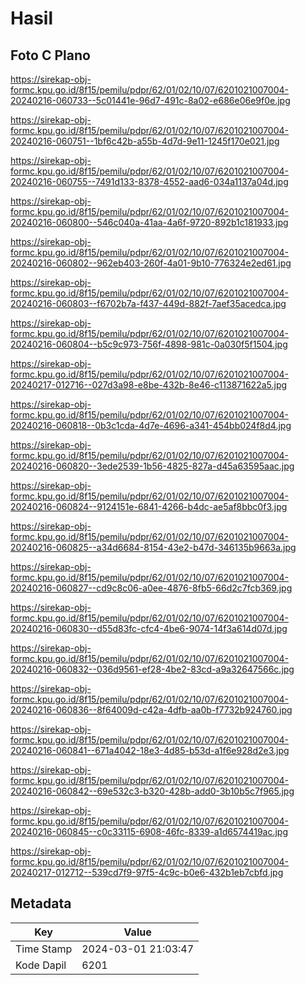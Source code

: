 # Hasil

## Foto C Plano

https://sirekap-obj-formc.kpu.go.id/8f15/pemilu/pdpr/62/01/02/10/07/6201021007004-20240216-060733--5c01441e-96d7-491c-8a02-e686e06e9f0e.jpg

https://sirekap-obj-formc.kpu.go.id/8f15/pemilu/pdpr/62/01/02/10/07/6201021007004-20240216-060751--1bf6c42b-a55b-4d7d-9e11-1245f170e021.jpg

https://sirekap-obj-formc.kpu.go.id/8f15/pemilu/pdpr/62/01/02/10/07/6201021007004-20240216-060755--7491d133-8378-4552-aad6-034a1137a04d.jpg

https://sirekap-obj-formc.kpu.go.id/8f15/pemilu/pdpr/62/01/02/10/07/6201021007004-20240216-060800--546c040a-41aa-4a6f-9720-892b1c181933.jpg

https://sirekap-obj-formc.kpu.go.id/8f15/pemilu/pdpr/62/01/02/10/07/6201021007004-20240216-060802--962eb403-260f-4a01-9b10-776324e2ed61.jpg

https://sirekap-obj-formc.kpu.go.id/8f15/pemilu/pdpr/62/01/02/10/07/6201021007004-20240216-060803--f6702b7a-f437-449d-882f-7aef35acedca.jpg

https://sirekap-obj-formc.kpu.go.id/8f15/pemilu/pdpr/62/01/02/10/07/6201021007004-20240216-060804--b5c9c973-756f-4898-981c-0a030f5f1504.jpg

https://sirekap-obj-formc.kpu.go.id/8f15/pemilu/pdpr/62/01/02/10/07/6201021007004-20240217-012716--027d3a98-e8be-432b-8e46-c113871622a5.jpg

https://sirekap-obj-formc.kpu.go.id/8f15/pemilu/pdpr/62/01/02/10/07/6201021007004-20240216-060818--0b3c1cda-4d7e-4696-a341-454bb024f8d4.jpg

https://sirekap-obj-formc.kpu.go.id/8f15/pemilu/pdpr/62/01/02/10/07/6201021007004-20240216-060820--3ede2539-1b56-4825-827a-d45a63595aac.jpg

https://sirekap-obj-formc.kpu.go.id/8f15/pemilu/pdpr/62/01/02/10/07/6201021007004-20240216-060824--9124151e-6841-4266-b4dc-ae5af8bbc0f3.jpg

https://sirekap-obj-formc.kpu.go.id/8f15/pemilu/pdpr/62/01/02/10/07/6201021007004-20240216-060825--a34d6684-8154-43e2-b47d-346135b9663a.jpg

https://sirekap-obj-formc.kpu.go.id/8f15/pemilu/pdpr/62/01/02/10/07/6201021007004-20240216-060827--cd9c8c06-a0ee-4876-8fb5-66d2c7fcb369.jpg

https://sirekap-obj-formc.kpu.go.id/8f15/pemilu/pdpr/62/01/02/10/07/6201021007004-20240216-060830--d55d83fc-cfc4-4be6-9074-14f3a614d07d.jpg

https://sirekap-obj-formc.kpu.go.id/8f15/pemilu/pdpr/62/01/02/10/07/6201021007004-20240216-060832--036d9561-ef28-4be2-83cd-a9a32647566c.jpg

https://sirekap-obj-formc.kpu.go.id/8f15/pemilu/pdpr/62/01/02/10/07/6201021007004-20240216-060836--8f64009d-c42a-4dfb-aa0b-f7732b924760.jpg

https://sirekap-obj-formc.kpu.go.id/8f15/pemilu/pdpr/62/01/02/10/07/6201021007004-20240216-060841--671a4042-18e3-4d85-b53d-a1f6e928d2e3.jpg

https://sirekap-obj-formc.kpu.go.id/8f15/pemilu/pdpr/62/01/02/10/07/6201021007004-20240216-060842--69e532c3-b320-428b-add0-3b10b5c7f965.jpg

https://sirekap-obj-formc.kpu.go.id/8f15/pemilu/pdpr/62/01/02/10/07/6201021007004-20240216-060845--c0c33115-6908-46fc-8339-a1d6574419ac.jpg

https://sirekap-obj-formc.kpu.go.id/8f15/pemilu/pdpr/62/01/02/10/07/6201021007004-20240217-012712--539cd7f9-97f5-4c9c-b0e6-432b1eb7cbfd.jpg


## Metadata

| Key        | Value               |
| ---------- | ------------------- |
| Time Stamp | 2024-03-01 21:03:47 |
| Kode Dapil | 6201                |



